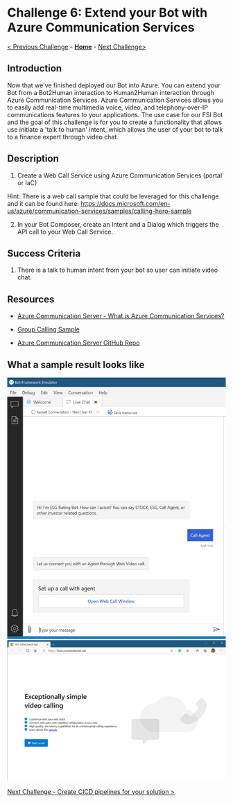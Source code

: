 # Challenge 6: Extend your Bot with Azure Communication Services
[< Previous Challenge](./Challenge5-FrontEnd.md) - **[Home](../readme.md)** - [Next Challenge>](./Challenge7-CICD.md)

## Introduction
Now that we've finished deployed our Bot into Azure. You can extend your Bot from a Bot2Human interaction to Human2Human interaction through Azure Communication Services. Azure Communication Services allows you to easily add real-time multimedia voice, video, and telephony-over-IP communications features to your applications. The use case for our FSI Bot and the goal of this challenge is for you to create a functionality that allows use initiate a 'talk to human' intent, which allows the user of your bot to talk to a finance expert through video chat. 
	
## Description
1.	Create a Web Call Service using Azure Communication Services (portal or IaC)

Hint: There is a web call sample that could be leveraged for this challenge and it can be found here: https://docs.microsoft.com/en-us/azure/communication-services/samples/calling-hero-sample

2. In your Bot Composer, create an Intent and a Dialog which triggers the API call to your Web Call Service.
 
## Success Criteria
1. There is a talk to human intent from your bot so user can initiate video chat.

## Resources
*	[Azure Communication Server - What is Azure Communication Services?](https://nam06.safelinks.protection.outlook.com/?url=https%3A%2F%2Fdocs.microsoft.com%2Fen-us%2Fazure%2Fcommunication-services%2Foverview&data=04%7C01%7CAnnie.Xu.Dan%40microsoft.com%7C3c9f2316780d4f03254308d8be72ba71%7C72f988bf86f141af91ab2d7cd011db47%7C1%7C0%7C637468747245008647%7CUnknown%7CTWFpbGZsb3d8eyJWIjoiMC4wLjAwMDAiLCJQIjoiV2luMzIiLCJBTiI6Ik1haWwiLCJXVCI6Mn0%3D%7C1000&sdata=LwmhcveRp6vIaopbUKZauFMYlpIc8kyc%2B5QdvwjiuVM%3D&reserved=0)

*	[Group Calling Sample](https://nam06.safelinks.protection.outlook.com/?url=https%3A%2F%2Fdocs.microsoft.com%2Fen-us%2Fazure%2Fcommunication-services%2Fsamples%2Fcalling-hero-sample&data=04%7C01%7CAnnie.Xu.Dan%40microsoft.com%7C3c9f2316780d4f03254308d8be72ba71%7C72f988bf86f141af91ab2d7cd011db47%7C1%7C0%7C637468747245008647%7CUnknown%7CTWFpbGZsb3d8eyJWIjoiMC4wLjAwMDAiLCJQIjoiV2luMzIiLCJBTiI6Ik1haWwiLCJXVCI6Mn0%3D%7C1000&sdata=m0tXKASvI05Rt%2BT%2B9zNzbbkzSXElGMmtzruPKRkymxY%3D&reserved=0)

*	[Azure Communication Server GitHub Repo](https://nam06.safelinks.protection.outlook.com/?url=https%3A%2F%2Fgithub.com%2FAzure%2Fcommunication&data=04%7C01%7CAnnie.Xu.Dan%40microsoft.com%7C3c9f2316780d4f03254308d8be72ba71%7C72f988bf86f141af91ab2d7cd011db47%7C1%7C0%7C637468747245018605%7CUnknown%7CTWFpbGZsb3d8eyJWIjoiMC4wLjAwMDAiLCJQIjoiV2luMzIiLCJBTiI6Ik1haWwiLCJXVCI6Mn0%3D%7C1000&sdata=%2FBY5fUXTTY%2B0WxpVCvcMysWvmhCFXchG8rWVs8F3CMA%3D&reserved=0)
## What a sample result looks like
![Sample](./Images/Ch6-1.JPG)
![Sample](./Images/Ch6-2.JPG)




[Next Challenge - Create CICD pipelines for your solution >](./Challenge7-CICD.md)
